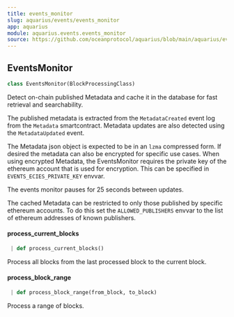 ```yaml
---
title: events_monitor
slug: aquarius/events/events_monitor
app: aquarius
module: aquarius.events.events_monitor
source: https://github.com/oceanprotocol/aquarius/blob/main/aquarius/events/events_monitor.py
---
```

## EventsMonitor

```python
class EventsMonitor(BlockProcessingClass)
```

Detect on-chain published Metadata and cache it in the database for
fast retrieval and searchability.

The published metadata is extracted from the `MetadataCreated`
event log from the `Metadata` smartcontract. Metadata updates are also detected using
the `MetadataUpdated` event.

The Metadata json object is expected to be
in an `lzma` compressed form. If desired the metadata can also be encrypted for specific
use cases. When using encrypted Metadata, the EventsMonitor requires the private key of
the ethereum account that is used for encryption. This can be specified in `EVENTS_ECIES_PRIVATE_KEY`
envvar.

The events monitor pauses for 25 seconds between updates.

The cached Metadata can be restricted to only those published by specific ethereum accounts.
To do this set the `ALLOWED_PUBLISHERS` envvar to the list of ethereum addresses of known publishers.

#### process\_current\_blocks

```python
 | def process_current_blocks()
```

Process all blocks from the last processed block to the current block.

#### process\_block\_range

```python
 | def process_block_range(from_block, to_block)
```

Process a range of blocks.

